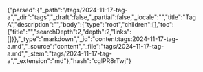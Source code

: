 {"parsed":{"_path":"/tags/2024-11-17-tag-a","_dir":"tags","_draft":false,"_partial":false,"_locale":"","title":"Tag A","description":"","body":{"type":"root","children":[],"toc":{"title":"","searchDepth":2,"depth":2,"links":[]}},"_type":"markdown","_id":"content:tags:2024-11-17-tag-a.md","_source":"content","_file":"tags/2024-11-17-tag-a.md","_stem":"tags/2024-11-17-tag-a","_extension":"md"},"hash":"cglPR8rTwj"}